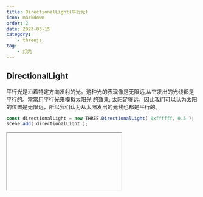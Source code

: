 ```yaml
---
title: DirectionalLight(平行光)
icon: markdown
order: 2
date: 2023-03-15
category:
    - threejs
tag:
    - 灯光
---
```


## DirectionalLight

平行光是沿着特定方向发射的光。这种光的表现像是无限远,从它发出的光线都是平行的。常常用平行光来模拟太阳光 的效果; 太阳足够远，因此我们可以认为太阳的位置是无限远，所以我们认为从太阳发出的光线也都是平行的。

```js
const directionalLight = new THREE.DirectionalLight( 0xffffff, 0.5 );
scene.add( directionalLight );
```

<IFrame url="https://luotainxu-demo.netlify.app/#/threejs/light/directionalLight"/>

## 构造器

### color : Integer

color - (可选参数) 16进制表示光的颜色。 缺省值为 0xffffff (白色)。

### intensity : Float

intensity - (可选参数) 光照的强度。缺省值为1。

## 属性

公共属性请查看基类[Light](/threejs/灯光/Light.md)。

### .castShadow : Boolean

如果设置为 true 该平行光会产生动态阴影。 警告: 这样做的代价比较高而且需要一直调整到阴影看起来正确。

### .isDirectionalLight : Boolean

只读标志，用于检查给定对象是否为平行光类型。

### .position : Vector3

假如这个值设置等于 Object3D.DEFAULT_UP (0, 1, 0),那么光线将会从上往下照射。

### .shadow : DirectionalLightShadow

这个 DirectionalLightShadow 对象用来计算该平行光产生的阴影。

### .target : Object3D

平行光的方向是从它的位置到目标位置。默认的目标位置为原点 (0,0,0)。

注意: 对于目标的位置，要将其更改为除缺省值之外的任何位置,它必须被添加到 scene 场景中去。

```js
scene.add( light.target );
```

这使得属性target中的 matrixWorld 会每帧自动更新。

它也可以设置target为场景中的其他对象(任意拥有 position 属性的对象), 示例如下:

```js
const targetObject = new THREE.Object3D();
scene.add(targetObject);

light.target = targetObject;
```

## 方法

公共方法请查看基类[Light](/threejs/灯光/Light.md)。

### .copy ( source : DirectionalLight ) : this

复制 source 的值到这个平行光源对象。
